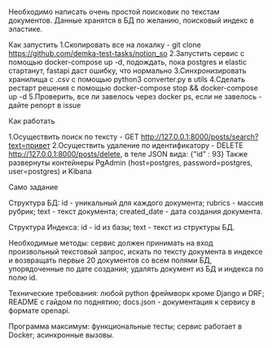 Необходимо написать очень простой поисковик по текстам документов. Данные хранятся в БД по желанию, поисковый индекс в эластике.

Как запустить
1.Скопировать все на локалку - git clone https://github.com/demka-test-tasks/notion_so
2.Запустить сервис с помощью docker-compose up -d, подождать, пока postgres и elastic стартанут, fastapi даст ошибку, что нормально
3.Синхронизировать хранилища с .csv с помощью python3 converter.py в utils
4.Сделать рестарт решения с помощью docker-compose stop && docker-compose up -d
5.Проверить, все ли завелось через docker ps, если не завелось - дайте репорт в issue

Как работать

1.Осуществить поиск по тексту - GET http://127.0.0.1:8000/posts/search?text=привет
2.Осуществить удаление по идентификатору - DELETE http://127.0.0.1:8000/posts/delete, в теле JSON вида: {"id" : 93}
Также развернуты контейнеры PgAdmin (host=postgres, password=postgres, user=postgres) и Kibana

Само задание

Структура БД:
id - уникальный для каждого документа;
rubrics - массив рубрик;
text - текст документа;
created_date - дата создания документа.

Структура Индекса:
id - id из базы;
text - текст из структуры БД.

Необходимые методы:
сервис должен принимать на вход произвольный текстовый запрос, искать по тексту документа в индексе и возвращать первые 20 документов со всем полями БД, упорядоченные по дате создания;
удалять документ из БД и индекса по полю id.

Технические требования:
любой python фреймворк кроме Django и DRF;
README с гайдом по поднятию;
docs.json - документация к сервису в формате openapi.

Программа максимум:
функциональные тесты;
сервис работает в Docker;
асинхронные вызовы.
